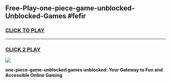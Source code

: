 
## Free-Play-one-piece-game-unblocked-Unblocked-Games #fefir
<h3>
<a href="https://news.freeplayer.one?title=one-piece-game-unblocked&ref=8M">CLICK TO PLAY</a></h3>
<hr>

<h3>
<a href="https://news.freeplayer.one?title=one-piece-game-unblocked&ref=8M">CLICK 2 PLAY</a>
  
</h3>

<a href="https://news.freeplayer.one?title=one-piece-game-unblocked&ref=8M"><img src="https://clearcache.store/games.png"></a>


**one-piece-game-unblocked games unblocked: Your Gateway to Fun and Accessible Online Gaming**
